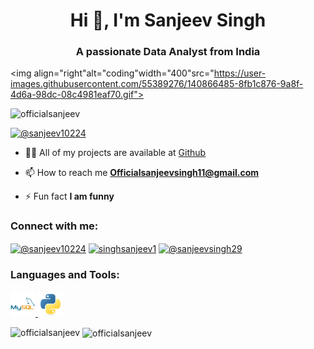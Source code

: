 <h1 align="center">Hi 👋, I'm Sanjeev Singh</h1>
<h3 align="center">A passionate Data Analyst from India</h3>

<img align="right"alt="coding"width="400"src="https://user-images.githubusercontent.com/55389276/140866485-8fb1c876-9a8f-4d6a-98dc-08c4981eaf70.gif">

<p align="left"> <img src="https://komarev.com/ghpvc/?username=officialsanjeev&label=Profile%20views&color=0e75b6&style=flat" alt="officialsanjeev" /> </p>

<p align="left"> <a href="https://twitter.com/@sanjeev10224" target="blank"><img src="https://img.shields.io/twitter/follow/@sanjeev10224?logo=twitter&style=for-the-badge" alt="@sanjeev10224" /></a> </p>

- 👨‍💻 All of my projects are available at [Github](Github)

- 📫 How to reach me **Officialsanjeevsingh11@gmail.com**

- ⚡ Fun fact **I am funny**

<h3 align="left">Connect with me:</h3>
<p align="left">
<a href="https://twitter.com/@sanjeev10224" target="blank"><img align="center" src="https://raw.githubusercontent.com/rahuldkjain/github-profile-readme-generator/master/src/images/icons/Social/twitter.svg" alt="@sanjeev10224" height="30" width="40" /></a>
<a href="https://linkedin.com/in/singhsanjeev1" target="blank"><img align="center" src="https://raw.githubusercontent.com/rahuldkjain/github-profile-readme-generator/master/src/images/icons/Social/linked-in-alt.svg" alt="singhsanjeev1" height="30" width="40" /></a>
<a href="https://instagram.com/@sanjeevsingh29" target="blank"><img align="center" src="https://raw.githubusercontent.com/rahuldkjain/github-profile-readme-generator/master/src/images/icons/Social/instagram.svg" alt="@sanjeevsingh29" height="30" width="40" /></a>
</p>

<h3 align="left">Languages and Tools:</h3>
<p align="left"> <a href="https://www.mysql.com/" target="_blank" rel="noreferrer"> <img src="https://raw.githubusercontent.com/devicons/devicon/master/icons/mysql/mysql-original-wordmark.svg" alt="mysql" width="40" height="40"/> </a> <a href="https://www.python.org" target="_blank" rel="noreferrer"> <img src="https://raw.githubusercontent.com/devicons/devicon/master/icons/python/python-original.svg" alt="python" width="40" height="40"/> </a> </p>

<p><img align="left" src="https://github-readme-stats.vercel.app/api/top-langs?username=officialsanjeev&show_icons=true&locale=en&layout=compact" alt="officialsanjeev" /></p>

<p>&nbsp;<img align="center" src="https://github-readme-stats.vercel.app/api?username=officialsanjeev&show_icons=true&locale=en" alt="officialsanjeev" /></p>
